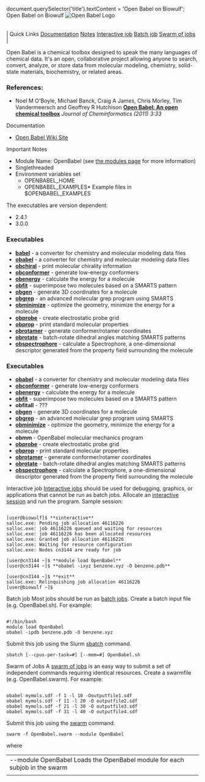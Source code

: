 

document.querySelector('title').textContent = 'Open Babel on Biowulf';
Open Babel on Biowulf
![Open Babel Logo](OpenBabel.png)


|  |
| --- |
| 
Quick Links
[Documentation](#doc)
[Notes](#notes)
[Interactive job](#int) 
[Batch job](#sbatch) 
[Swarm of jobs](#swarm) 
 |


Open Babel is a chemical toolbox designed to speak the many languages of chemical data. It's an open, collaborative project allowing anyone to search, convert, analyze, or store data from molecular modeling, chemistry, solid-state materials, biochemistry, or related areas. 


### References:


* Noel M O'Boyle, Michael Banck, Craig A James, Chris Morley, Tim Vandermeersch and Geoffrey R Hutchison
 [**Open Babel: An open chemical toolbox**](https://jcheminf.springeropen.com/articles/10.1186/1758-2946-3-33)
*Journal of Cheminformatics (2011) 3:33*


Documentation
* [Open Babel Wiki Site](http://openbabel.org)


Important Notes
* Module Name: OpenBabel (see [the modules page](/apps/modules.html) for more information)
 * Singlethreaded
 * Environment variables set 
	+ OPENBABEL\_HOME
	+ OPENBABEL\_EXAMPLES* Example files in $OPENBABEL\_EXAMPLES


The executables are version dependent:



* 2.4.1
* 3.0.0



### Executables


* **[babel](http://openbabel.org/wiki/Babel)** - a converter for chemistry and molecular modeling data files
* **[obabel](https://openbabel.org/docs/dev/Command-line_tools/babel.html)** - a converter for chemistry and molecular modeling data files
* **[obchiral](http://openbabel.org/wiki/Obchiral)** - print molecular chirality information
* **[obconformer](http://openbabel.org/wiki/Obconformer)** - generate low-energy conformers
* **[obenergy](http://openbabel.org/wiki/Obenergy)** - calculate the energy for a molecule
* **[obfit](http://openbabel.org/wiki/Obfit)** - superimpose two molecules based on a SMARTS pattern
* **[obgen](http://openbabel.org/wiki/Obgen)** - generate 3D coordinates for a molecule
* **[obgrep](http://openbabel.org/wiki/Obgrep)** - an advanced molecular grep program using SMARTS
* **[obminimize](http://openbabel.org/wiki/Obminimize)** - optimize the geometry, minimize the energy for a molecule
* **[obprobe](http://openbabel.org/wiki/Obprobe)** - create electrostatic probe grid
* **[obprop](http://openbabel.org/wiki/Obprop)** - print standard molecular properties
* **[obrotamer](http://openbabel.org/wiki/Obrotamer)** - generate conformer/rotamer coordinates
* **[obrotate](http://openbabel.org/wiki/Obrotate)** - batch-rotate dihedral angles matching SMARTS patterns
* **[obspectrophore](http://openbabel.org/docs/current/Fingerprints/spectrophore.html)** - calculate a Spectrophore, a one-dimensional descriptor generated from the property field surrounding the molecule


 

### Executables


* **[obabel](https://openbabel.org/docs/dev/Command-line_tools/babel.html)** - a converter for chemistry and molecular modeling data files
* **[obconformer](http://openbabel.org/wiki/Obconformer)** - generate low-energy conformers
* **[obenergy](http://openbabel.org/wiki/Obenergy)** - calculate the energy for a molecule
* **[obfit](http://openbabel.org/wiki/Obfit)** - superimpose two molecules based on a SMARTS pattern
* **obfitall** - ???
* **[obgen](http://openbabel.org/wiki/Obgen)** - generate 3D coordinates for a molecule
* **[obgrep](http://openbabel.org/wiki/Obgrep)** - an advanced molecular grep program using SMARTS
* **[obminimize](http://openbabel.org/wiki/Obminimize)** - optimize the geometry, minimize the energy for a molecule
* **obmm** - OpenBabel molecular mechanics program
* **[obprobe](http://openbabel.org/wiki/Obprobe)** - create electrostatic probe grid
* **[obprop](http://openbabel.org/wiki/Obprop)** - print standard molecular properties
* **[obrotamer](http://openbabel.org/wiki/Obrotamer)** - generate conformer/rotamer coordinates
* **[obrotate](http://openbabel.org/wiki/Obrotate)** - batch-rotate dihedral angles matching SMARTS patterns
* **[obspectrophore](http://openbabel.org/docs/current/Fingerprints/spectrophore.html)** - calculate a Spectrophore, a one-dimensional descriptor generated from the property field surrounding the molecule


 

Interactive job
[Interactive jobs](/docs/userguide.html#int) should be used for debugging, graphics, or applications that cannot be run as batch jobs.
Allocate an [interactive session](/docs/userguide.html#int) and run the program. Sample session:



```

[user@biowulf]$ **sinteractive**
salloc.exe: Pending job allocation 46116226
salloc.exe: job 46116226 queued and waiting for resources
salloc.exe: job 46116226 has been allocated resources
salloc.exe: Granted job allocation 46116226
salloc.exe: Waiting for resource configuration
salloc.exe: Nodes cn3144 are ready for job

[user@cn3144 ~]$ **module load OpenBabel**
[user@cn3144 ~]$ **obabel -ixyz benzene.xyz -O benzene.pdb**

[user@cn3144 ~]$ **exit**
salloc.exe: Relinquishing job allocation 46116226
[user@biowulf ~]$

```


Batch job
Most jobs should be run as [batch jobs](/docs/userguide.html#submit).
Create a batch input file (e.g. OpenBabel.sh). For example:



```

#!/bin/bash
module load OpenBabel
obabel -ipdb benzene.pdb -O benzene.xyz

```

Submit this job using the Slurm [sbatch](/docs/userguide.html) command.



```
sbatch [--cpus-per-task=#] [--mem=#] OpenBabel.sh
```

Swarm of Jobs 
A [swarm of jobs](/apps/swarm.html) is an easy way to submit a set of independent commands requiring identical resources.
Create a swarmfile (e.g. OpenBabel.swarm). For example:



```

obabel mymols.sdf -f 1 -l 10 -Ooutputfile1.sdf
obabel mymols.sdf -f 11 -l 20 -O outputfile2.sdf
obabel mymols.sdf -f 21 -l 30 -O outputfile3.sdf
obabel mymols.sdf -f 31 -l 40 -O outputfile4.sdf

```

Submit this job using the [swarm](/apps/swarm.html) command.



```
swarm -f OpenBabel.swarm --module OpenBabel
```

 where
 

|  |  |
| --- | --- |
| --module OpenBabel Loads the OpenBabel module for each subjob in the swarm 
  | |






